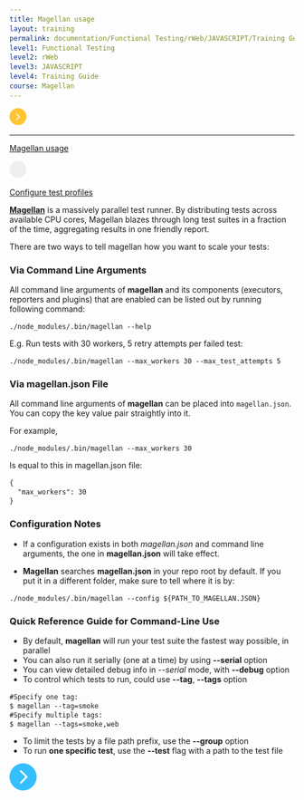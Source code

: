 ```yaml
---
title: Magellan usage
layout: training
permalink: documentation/Functional Testing/rWeb/JAVASCRIPT/Training Guide/Magellan/Magellan usage
level1: Functional Testing
level2: rWeb
level3: JAVASCRIPT
level4: Training Guide
course: Magellan
---
```

<div class="sidebar">
<div class="training-doc-link">
<div class ="training-doc-link-left">
<img class="training-doc-link-left__img" src="/images/training/actived.png" srcset="/images/training/actived%402x.png 2x, /images/training/actived%403x.png 3x" /><hr class="training-doc-link-left__hr training-doc-link-left__hr-pending" /></div>
<p class="training-doc-link__text">
<a class="training-doc-link__text-current" href="./Magellan usage">Magellan usage</a></p>
</div>
<div class="training-doc-link">
<div class ="training-doc-link-left">
<img class="training-doc-link-left__img" src="/images/training/unread.png" srcset="/images/training/unread%402x.png 2x, /images/training/unread%403x.png 3x" /></div>
<p class="training-doc-link__text">
<a class="training-doc-link__text-pending" href="./Configure test profiles">Configure test profiles</a></p>
</div>
</div>
<div class="training-doc-nav-btn">
</div>
<div class="training-content markdown">
<p><a href="https://github.com/TestArmada/magellan"><strong>Magellan</strong></a> is a massively parallel test runner. By distributing tests across available CPU cores, Magellan blazes through long test suites in a fraction of the time, aggregating results in one friendly report.</p>
<p>There are two ways to tell magellan how you want to scale your tests:</p>
<h3>Via Command Line Arguments</h3>
<p>All command line arguments of <strong>magellan</strong> and its components (executors, reporters and plugins) that are enabled can be listed out by running following command:</p>
<pre><code class="language-bash">./node_modules/.bin/magellan --help
</code></pre>
<p>E.g. Run tests with 30 workers, 5 retry attempts per failed test:</p>
<pre><code class="language-bash">./node_modules/.bin/magellan --max_workers 30 --max_test_attempts 5
</code></pre>
<h3>Via magellan.json File</h3>
<p>All command line arguments of <strong>magellan</strong> can be placed into <code>magellan.json</code>. You can copy the key value pair straightly into it.</p>
<p>For example,</p>
<pre><code class="language-bash">./node_modules/.bin/magellan --max_workers 30
</code></pre>
<p>Is equal to this in magellan.json file:</p>
<pre><code class="language-bash">{
  &quot;max_workers&quot;: 30
}
</code></pre>
<h3>Configuration Notes</h3>
<ul>
<li><p>If a configuration exists in both  <em>magellan.json</em>  and command line arguments, the one in  <strong>magellan.json</strong>  will take effect.</p></li>
<li><p><strong>Magellan</strong> searches <strong>magellan.json</strong> in your repo root by default. If you put it in a different folder, make sure to tell where it is by:</p></li>
</ul>
<pre><code class="language-bash">./node_modules/.bin/magellan --config ${PATH_TO_MAGELLAN.JSON}
</code></pre>
<h3>Quick Reference Guide for Command-Line Use</h3>
<ul>
<li>By default,  <strong>magellan</strong> will run your test suite the fastest way possible, in parallel</li>
<li>You can also run it serially (one at a time) by using <strong>--serial</strong> option</li>
<li>You can view detailed debug info in <em>--serial</em> mode, with <strong>--debug</strong> option</li>
<li>To control which tests to run, could use <strong>--tag</strong>, <strong>--tags</strong> option</li>
</ul>
<pre><code class="language-bash">#Specify one tag:
$ magellan --tag=smoke
#Specify multiple tags:
$ magellan --tags=smoke,web
</code></pre>
<ul>
<li>To limit the tests by a file path prefix, use the <strong>--group</strong> option</li>
<li>To run <strong>one specific test</strong>, use the <strong>--test</strong> flag with a path to the test file</li>
</ul>
</div>
<div class="training-doc-nav-btn">
<a href="./Configure test profiles"><img src="/images/training/btn-right.png" srcset="/images/training/btn-right%402x.png 2x, /images/training/btn-right%403x.png 3x" /></a>
</div>
